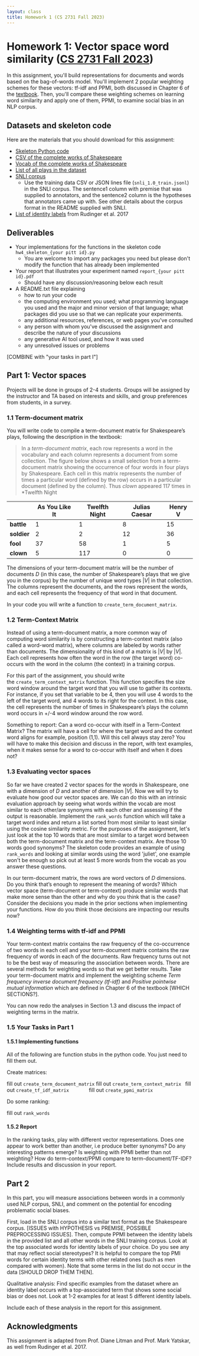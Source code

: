 ```yaml
---
layout: class
title: Homework 1 (CS 2731 Fall 2023)
---
```


# Homework 1: Vector space word similarity ([CS 2731 Fall 2023](https://michaelmilleryoder.github.io/cs2731_fall2023/))
In this assignment, you'll build representations for documents and words based on the bag-of-words model. You'll implement 2 popular weighting schemes for these vectors: tf-idf and PPMI, both discussed in Chapter 6 of the [textbook](https://web.stanford.edu/~jurafsky/slp3/). Then, you'll compare these weighting schemes on learning word similarity and apply one of them, PPMI, to examine social bias in an NLP corpus.

## Datasets and skeleton code
Here are the materials that you should download for this assignment:

* [Skeleton Python code](skeleton.py)
* [CSV of the complete works of Shakespeare](shakespeare_plays.csv)
* [Vocab of the complete works of Shakespeare](vocab.txt)
* [List of all plays in the dataset](play_names.txt)
* [SNLI corpus](snli_1.0.zip)
	* Use the training data CSV or JSON lines file (`snli_1.0_train.jsonl`) in the SNLI corpus. The sentence1 column with premise that was supplied to annotators, and the sentence2 column is the hypotheses that annotators came up with. See other details about the corpus format in the README supplied with SNLI.
* [List of identity labels](identity_labels.txt) from Rudinger et al. 2017

## Deliverables
* Your implementations for the functions in the skeleton code `hw4_skeleton_{your pitt id}.py`
	* You are welcome to import any packages you need but please don't modify the function that has already been implemented
* Your report that illustrates your experiment named `report_{your pitt id}.pdf`
	* Should have any discussion/reasoning below each result
* A README.txt file explaining
	* how to run your code
	* the computing environment you used; what programming language you used and the major and minor version of that language; what packages did you use so that we can replicate your experiments.
	* any additional resources, references, or web pages you've consulted
	* any person with whom you've discussed the assignment and describe the nature of your discussions
	* any generative AI tool used, and how it was used
	* any unresolved issues or problems

[COMBINE with "your tasks in part I"]

## Part 1: Vector spaces
Projects will be done in groups of 2-4 students. Groups will be assigned by the instructor and TA based on interests and skills, and group preferences from students, in a survey.

### 1.1 Term-document matrix
You will write code to compile a term-document matrix for Shakespeare&rsquo;s plays, following the description in the textbook:
<blockquote>
    <p>In a<span>&nbsp;</span><em>term-document matrix</em>, each row represents a word in the vocabulary and each column represents a document from some collection. The figure below shows a small selection from a term-document matrix showing the occurrence of four words in four plays by Shakespeare. Each cell in this matrix represents the number of times a particular word (defined by the row) occurs in a particular document (defined by the column). Thus<span>&nbsp;</span><em>clown</em><span>&nbsp;</span>appeared 117 times in *Twelfth Night</p>
</blockquote>

<table>
    <thead>
        <tr>
            <th>&nbsp;</th>
            <th>As You Like It</th>
            <th>Twelfth Night</th>
            <th>Julias Caesar</th>
            <th>Henry V</th>
        </tr>
    </thead>
    <tbody>
        <tr>
            <td><strong>battle</strong></td>
            <td>1</td>
            <td>1</td>
            <td>8</td>
            <td>15</td>
        </tr>
        <tr>
            <td><strong>soldier</strong></td>
            <td>2</td>
            <td>2</td>
            <td>12</td>
            <td>36</td>
        </tr>
        <tr>
            <td><strong>fool</strong></td>
            <td>37</td>
            <td>58</td>
            <td>1</td>
            <td>5</td>
        </tr>
        <tr>
            <td><strong>clown</strong></td>
            <td>5</td>
            <td>117</td>
            <td>0</td>
            <td>0</td>
        </tr>
    </tbody>
</table>

The dimensions of your term-document matrix will be the number of documents $D$ (in this case, the number of Shakespeare’s plays that we give you in the corpus) by the number of unique word types $|V|$ in that collection. The columns represent the documents, and the rows represent the words, and each cell represents the frequency of that word in that document.

In your code you will write a function to `create_term_document_matrix`.

### 1.2 Term-Context Matrix

Instead of using a term-document matrix, a more common way of computing word similarity is by constructing a term-context matrix (also called a word-word matrix), where columns are labeled by words rather than documents. The dimensionality of this kind of a matrix is $|V|$ by $|V|$. Each cell represents how often the word in the row (the target word) co-occurs with the word in the column (the context) in a training corpus.

For this part of the assignment, you should write the `create_term_context_matrix` function. This function specifies the size word window around the target word that you will use to gather its contexts. For instance, if you set that variable to be 4, then you will use 4 words to the left of the target word, and 4 words to its right for the context. In this case, the cell represents the number of times in Shakespeare’s plays the column word occurs in +/-4 word window around the row word.

Something to report: Can a word co-occur with itself in a Term-Context Matrix? The matrix will have a cell for where the target word and the context word aligns for example, position (1,1). Will this cell always stay zero? You will have to make this decision and discuss in the report, with text examples, when it makes sense for a word to co-occur with itself and when it does not?

### 1.3 Evaluating vector spaces

So far we have created 2 vector spaces for the words in Shakespeare, one with a dimension of $D$ and another of dimension $|V|$. Now we will try to evaluate how good our vector spaces are. We can do this with an intrinsic evaluation approach by seeing what words within the vocab are most similar to each other/are synonyms with each other and assessing if the output is reasonable. Implement the `rank_words` function which will take a target word index and return a list sorted from most similar to least similar using the cosine similarity metric. For the purposes of the assignment, let's just look at the top 10 words that are most similar to a target word between both the term-document matrix and the term-context matrix. Are those 10 words good synonyms? The skeleton code provides an example of using `rank_words` and looking at similar words using the word 'juliet', one example won't be enough so pick out at least 5 more words from the vocab as you answer these questions.

In our term-document matrix, the rows are word vectors of $D$ dimensions. Do you think that’s enough to represent the meaning of words? Which vector space (term-document or term-context) produce similar words that make more sense than the other and why do you think that is the case? Consider the decisions you made in the prior sections when implementing your functions. How do you think those decisions are impacting our results now?

### 1.4 Weighting terms with tf-idf and PPMI
Your term-context matrix contains the raw frequency of the co-occurrence of two words in each cell and your term-document matrix contains the raw frequency of words in each of the documents. Raw frequency turns out not to be the best way of measuring the association between words. There are several methods for weighting words so that we get better results. Take your term-document matrix and implement the weighting scheme <em>Term frequency inverse document frequency (tf-idf)</em> and <em>Positive pointwise mutual information</em> which are defined in Chapter 6 of the textbook [WHICH SECTIONS?].

You can now redo the analyses in Section 1.3 and discuss the impact of weighting terms in the matrix.

### 1.5 Your Tasks in Part 1
#### 1.5.1 Implementing functions

All of the following are function stubs in the python code. You just need to fill them out.

Create matrices:

fill out `create_term_document_matrix`
fill out `create_term_context_matrix `
fill out `create_tf_idf_matrix       `
fill out `create_ppmi_matrix       `

Do some ranking:

fill out `rank_words`

#### 1.5.2 Report

In the ranking tasks, play with different vector representations. Does one appear to work better than another, i.e produce better synonyms? Do any interesting patterns emerge? Is weighting with PPMI better than not weighting? How do term-context/PPMI compare to term-document/TF-IDF? Include results and discussion in your report.

## Part 2
In this part, you will measure associations between words in a commonly used NLP corpus, SNLI, and comment on the potential for encoding problematic social biases.

First, load in the SNLI corpus into a similar text format as the Shakespeare corpus. [ISSUES with HYPOTHESIS vs PREMISE, POSSIBLE PREPROCESSING ISSUES]. Then, compute PPMI between the identity labels in the provided list and all other words in the SNLI training corpus. Look at the top associated words for identity labels of your choice. Do you see any that may reflect social stereotypes? It is helpful to compare the top PMI words for certain identity terms with other related ones (such as men compared with women). Note that some terms in the list do not occur in the data [SHOULD DROP THEM THEN].

Qualitative analysis: Find specific examples from the dataset where an identity label occurs with a top-associated term that shows some social bias or does not. Look at 1-2 examples for at least 5 different identity labels.

Include each of these analysis in the report for this assignment.

## Acknowledgments
This assignment is adapted from Prof. Diane Litman and Prof. Mark Yatskar, as well from Rudinger et al. 2017.
